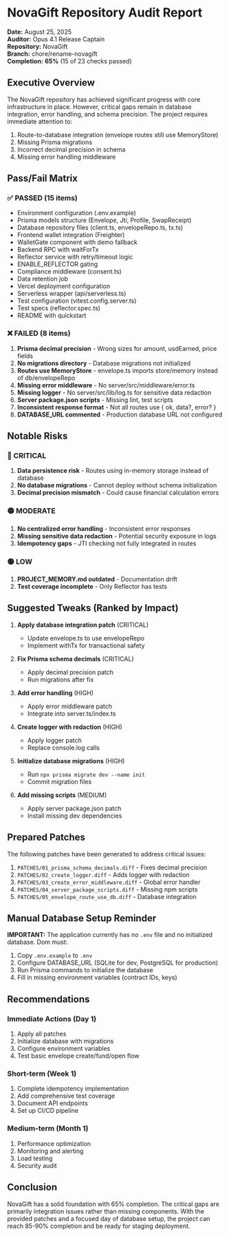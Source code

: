 # NovaGift Repository Audit Report

**Date:** August 25, 2025  
**Auditor:** Opus 4.1 Release Captain  
**Repository:** NovaGift  
**Branch:** chore/rename-novagift  
**Completion:** **65%** (15 of 23 checks passed)

## Executive Overview

The NovaGift repository has achieved significant progress with core infrastructure in place. However, critical gaps remain in database integration, error handling, and schema precision. The project requires immediate attention to:
1. Route-to-database integration (envelope routes still use MemoryStore)
2. Missing Prisma migrations
3. Incorrect decimal precision in schema
4. Missing error handling middleware

## Pass/Fail Matrix

### ✅ PASSED (15 items)
- Environment configuration (.env.example)
- Prisma models structure (Envelope, Jti, Profile, SwapReceipt)
- Database repository files (client.ts, envelopeRepo.ts, tx.ts)
- Frontend wallet integration (Freighter)
- WalletGate component with demo fallback
- Backend RPC with waitForTx
- Reflector service with retry/timeout logic
- ENABLE_REFLECTOR gating
- Compliance middleware (consent.ts)
- Data retention job
- Vercel deployment configuration
- Serverless wrapper (api/serverless.ts)
- Test configuration (vitest.config.server.ts)
- Test specs (reflector.spec.ts)
- README with quickstart

### ❌ FAILED (8 items)
1. **Prisma decimal precision** - Wrong sizes for amount, usdEarned, price fields
2. **No migrations directory** - Database migrations not initialized
3. **Routes use MemoryStore** - envelope.ts imports store/memory instead of db/envelopeRepo
4. **Missing error middleware** - No server/src/middleware/error.ts
5. **Missing logger** - No server/src/lib/log.ts for sensitive data redaction
6. **Server package.json scripts** - Missing lint, test scripts
7. **Inconsistent response format** - Not all routes use { ok, data?, error? }
8. **DATABASE_URL commented** - Production database URL not configured

## Notable Risks

### 🔴 CRITICAL
1. **Data persistence risk** - Routes using in-memory storage instead of database
2. **No database migrations** - Cannot deploy without schema initialization
3. **Decimal precision mismatch** - Could cause financial calculation errors

### 🟡 MODERATE
1. **No centralized error handling** - Inconsistent error responses
2. **Missing sensitive data redaction** - Potential security exposure in logs
3. **Idempotency gaps** - JTI checking not fully integrated in routes

### 🟢 LOW
1. **PROJECT_MEMORY.md outdated** - Documentation drift
2. **Test coverage incomplete** - Only Reflector has tests

## Suggested Tweaks (Ranked by Impact)

1. **Apply database integration patch** (CRITICAL)
   - Update envelope.ts to use envelopeRepo
   - Implement withTx for transactional safety
   
2. **Fix Prisma schema decimals** (CRITICAL)
   - Apply decimal precision patch
   - Run migrations after fix

3. **Add error handling** (HIGH)
   - Apply error middleware patch
   - Integrate into server.ts/index.ts

4. **Create logger with redaction** (HIGH)
   - Apply logger patch
   - Replace console.log calls

5. **Initialize database migrations** (HIGH)
   - Run `npx prisma migrate dev --name init`
   - Commit migration files

6. **Add missing scripts** (MEDIUM)
   - Apply server package.json patch
   - Install missing dev dependencies

## Prepared Patches

The following patches have been generated to address critical issues:

1. `PATCHES/01_prisma_schema_decimals.diff` - Fixes decimal precision
2. `PATCHES/02_create_logger.diff` - Adds logger with redaction
3. `PATCHES/03_create_error_middleware.diff` - Global error handler
4. `PATCHES/04_server_package_scripts.diff` - Missing npm scripts
5. `PATCHES/05_envelope_route_use_db.diff` - Database integration

## Manual Database Setup Reminder

**IMPORTANT:** The application currently has no `.env` file and no initialized database. Dom must:

1. Copy `.env.example` to `.env`
2. Configure DATABASE_URL (SQLite for dev, PostgreSQL for production)
3. Run Prisma commands to initialize the database
4. Fill in missing environment variables (contract IDs, keys)

## Recommendations

### Immediate Actions (Day 1)
1. Apply all patches
2. Initialize database with migrations
3. Configure environment variables
4. Test basic envelope create/fund/open flow

### Short-term (Week 1)
1. Complete idempotency implementation
2. Add comprehensive test coverage
3. Document API endpoints
4. Set up CI/CD pipeline

### Medium-term (Month 1)
1. Performance optimization
2. Monitoring and alerting
3. Load testing
4. Security audit

## Conclusion

NovaGift has a solid foundation with 65% completion. The critical gaps are primarily integration issues rather than missing components. With the provided patches and a focused day of database setup, the project can reach 85-90% completion and be ready for staging deployment.